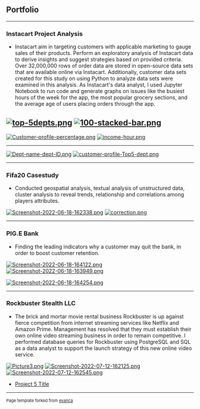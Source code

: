 ## Portfolio

---

### Instacart Project Analysis
* Instacart aim in targeting customers with applicable marketing to gauge sales of their products. Perform an exploratory analysis of Instacart data to derive insights and suggest strategies based on provided criteria. Over 32,000,000 rows of order data are stored in open-source data sets that are available online via Instacart. Additionally, customer data sets created for this study on using Python to analyze data sets were examined in this analysis. As Instacart's data analyst, I used Jupyter Notebook to run code and generate graphs on issues like the busiest hours of the week for the app, the most popular grocery sections, and the average age of users placing orders through the app.

[![top-5depts.png](https://i.postimg.cc/nh271fXT/top-5depts.png)](https://postimg.cc/pm9p27Yn)
[![100-stacked-bar.png](https://i.postimg.cc/pVZy5Y3M/100-stacked-bar.png)](https://postimg.cc/DmS7ts2x)
---

[![Customer-profile-percentage.png](https://i.postimg.cc/kMQczZz3/Customer-profile-percentage.png)](https://postimg.cc/rzpxthqQ)
[![income-hour.png](https://i.postimg.cc/yNVNvDMS/income-hour.png)](https://postimg.cc/dhxv0Vtq)

---
[![Dept-name-dept-ID.png](https://i.postimg.cc/XJ38YkBD/Dept-name-dept-ID.png)](https://postimg.cc/kV18j8cx)
[![customer-profile-Top5-dept.png](https://i.postimg.cc/FsKLpBQx/customer-profile-Top5-dept.png)](https://postimg.cc/YjJ0q804)

---

### Fifa20 Casestudy

* Conducted geospatial analysis, textual analysis of unstructured data, cluster analysis to reveal trends, relationship and correlations among players attributes.

[![Screenshot-2022-06-18-162338.png](https://i.postimg.cc/zGXzhV4t/Screenshot-2022-06-18-162338.png)](https://postimg.cc/nCgfbcFB)
[![correction.png](https://i.postimg.cc/q7s37tKm/correction.png)](https://postimg.cc/d701HV4d)

---

### PIG.E Bank
* Finding the leading indicators why a customer may quit the bank, in order to boost customer retention. 

[![Screenshot-2022-06-18-164122.png](https://i.postimg.cc/FFDjMn07/Screenshot-2022-06-18-164122.png)](https://postimg.cc/BtPLDpY0)
[![Screenshot-2022-06-18-163949.png](https://i.postimg.cc/MGQC4Q4p/Screenshot-2022-06-18-163949.png)](https://postimg.cc/VSzZ0dmx)

[![Screenshot-2022-06-18-164254.png](https://i.postimg.cc/qqRCB42g/Screenshot-2022-06-18-164254.png)](https://postimg.cc/LYcsNdCM)

---

### Rockbuster Stealth LLC

* The brick and mortar movie rental business Rockbuster is up against fierce competition from internet streaming services like Netflix and Amazon Prime. Management has resolved that they must establish their own online video streaming business in order to remain competitive. I performed database queries for Rockbuster using PostgreSQL and SQL as a data analyst to support the launch strategy of this new online video service.

[![Picture3.png](https://i.postimg.cc/43smKrB7/Picture3.png)](https://postimg.cc/PCVt9FGT)
[![Screenshot-2022-07-12-162125.png](https://i.postimg.cc/J4YHG1Fs/Screenshot-2022-07-12-162125.png)](https://postimg.cc/ZC35Qh4m)
[![Screenshot-2022-07-12-162545.png](https://i.postimg.cc/KzLGJfqS/Screenshot-2022-07-12-162545.png)](https://postimg.cc/sQjC2YCw)

- [Project 5 Title](http://example.com/)




---
<p style="font-size:11px">Page template forked from <a href="https://github.com/evanca/quick-portfolio">evanca</a></p>
<!-- Remove above link if you don't want to attibute -->
